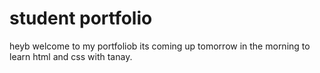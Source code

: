 # student portfolio 

heyb welcome to my portfoliob its coming up tomorrow in the morning to learn html and css with tanay.